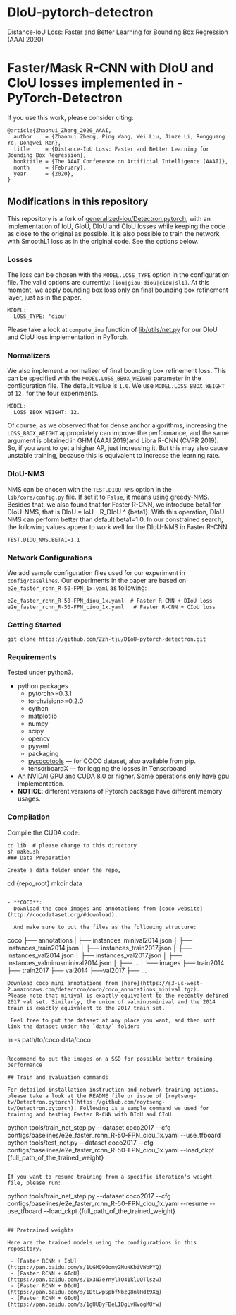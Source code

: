 # DIoU-pytorch-detectron
Distance-IoU Loss: Faster and Better Learning for Bounding Box Regression (AAAI 2020)

# Faster/Mask R-CNN with DIoU and CIoU losses implemented in - PyTorch-Detectron

If you use this work, please consider citing:

```
@article{Zhaohui_Zheng_2020_AAAI,
  author    = {Zhaohui Zheng, Ping Wang, Wei Liu, Jinze Li, Rongguang Ye, Dongwei Ren},
  title     = {Distance-IoU Loss: Faster and Better Learning for Bounding Box Regression},
  booktitle = {The AAAI Conference on Artificial Intelligence (AAAI)},
  month     = {February},
  year      = {2020},
}
```

## Modifications in this repository

This repository is a fork of [generalized-iou/Detectron.pytorch](https://github.com/generalized-iou/Detectron.pytorch), with an implementation of IoU, GIoU, DIoU and CIoU losses while keeping the code as close to the original as possible. It is also possible to train the network with SmoothL1 loss as in the original code. See the options below.

### Losses

The loss can be chosen with the `MODEL.LOSS_TYPE` option in the configuration file. The valid options are currently: `[iou|giou|diou|ciou|sl1]`. At this moment, we apply bounding box loss only on final bounding box refinement layer, just as in the paper.

```
MODEL:
  LOSS_TYPE: 'diou'
```

Please take a look at `compute_iou` function of [lib/utils/net.py](lib/utils/net.py) for our DIoU and CIoU loss implementation in PyTorch.

### Normalizers

We also implement a normalizer of final bounding box refinement loss. This can be specified with the `MODEL.LOSS_BBOX_WEIGHT` parameter in the configuration file. The default value is `1.0`. We use `MODEL.LOSS_BBOX_WEIGHT` of `12.` for the four experiments.

```
MODEL:
  LOSS_BBOX_WEIGHT: 12.
```
Of course, as we observed that for dense anchor algorithms, increasing the `LOSS_BBOX_WEIGHT` appropriately can improve the performance, and the same argument is obtained in GHM (AAAI 2019)and Libra R-CNN (CVPR 2019). So, if you want to get a higher AP, just increasing it. But this may also cause unstable training, because this is equivalent to increase the learning rate.

### DIoU-NMS
NMS can be chosen with the `TEST.DIOU_NMS` option in the `lib/core/config.py` file. If set it to `False`, it means using greedy-NMS.
Besides that, we also found that for Faster R-CNN, we introduce beta1 for DIoU-NMS, that is DIoU = IoU - R_DIoU ^ {beta1}. With this operation, DIoU-NMS can perform better than default beta1=1.0. In our constrained search, the following values appear to work well for the DIoU-NMS in Faster R-CNN.
```
TEST.DIOU_NMS.BETA1=1.1
```

### Network Configurations

We add sample configuration files used for our experiment in `config/baselines`. Our experiments in the paper are based on `e2e_faster_rcnn_R-50-FPN_1x.yaml` as following:

```
e2e_faster_rcnn_R-50-FPN_diou_1x.yaml  # Faster R-CNN + DIoU loss
e2e_faster_rcnn_R-50-FPN_ciou_1x.yaml   # Faster R-CNN + CIoU loss
```

### Getting Started
```
git clone https://github.com/Zzh-tju/DIoU-pytorch-detectron.git
```

### Requirements

Tested under python3.

- python packages
  - pytorch>=0.3.1
  - torchvision>=0.2.0
  - cython
  - matplotlib
  - numpy
  - scipy
  - opencv
  - pyyaml
  - packaging
  - [pycocotools](https://github.com/cocodataset/cocoapi)  — for COCO dataset, also available from pip.
  - tensorboardX  — for logging the losses in Tensorboard
- An NVIDAI GPU and CUDA 8.0 or higher. Some operations only have gpu implementation.
- **NOTICE**: different versions of Pytorch package have different memory usages.

### Compilation

Compile the CUDA code:

```
cd lib  # please change to this directory
sh make.sh
### Data Preparation

Create a data folder under the repo,

```
cd {repo_root}
mkdir data
```

- **COCO**:
  Download the coco images and annotations from [coco website](http://cocodataset.org/#download).

  And make sure to put the files as the following structure:
  ```
  coco
  ├── annotations
  |   ├── instances_minival2014.json
  │   ├── instances_train2014.json
  │   ├── instances_train2017.json
  │   ├── instances_val2014.json
  │   ├── instances_val2017.json
  │   ├── instances_valminusminival2014.json
  │   ├── ...
  |
  └── images
      ├── train2014
      ├── train2017
      ├── val2014
      ├──val2017
      ├── ...
  ```
  Download coco mini annotations from [here](https://s3-us-west-2.amazonaws.com/detectron/coco/coco_annotations_minival.tgz).
  Please note that minival is exactly equivalent to the recently defined 2017 val set. Similarly, the union of valminusminival and the 2014 train is exactly equivalent to the 2017 train set.

   Feel free to put the dataset at any place you want, and then soft link the dataset under the `data/` folder:

   ```
   ln -s path/to/coco data/coco
   ```

  Recommend to put the images on a SSD for possible better training performance
  
## Train and evaluation commands

For detailed installation instruction and network training options, please take a look at the README file or issue of [roytseng-tw/Detectron.pytorch](https://github.com/roytseng-tw/Detectron.pytorch). Following is a sample command we used for training and testing Faster R-CNN with DIoU and CIoU.

```
python tools/train_net_step.py --dataset coco2017 --cfg configs/baselines/e2e_faster_rcnn_R-50-FPN_ciou_1x.yaml --use_tfboard
python tools/test_net.py --dataset coco2017 --cfg configs/baselines/e2e_faster_rcnn_R-50-FPN_ciou_1x.yaml --load_ckpt {full_path_of_the_trained_weight}
```

If you want to resume training from a specific iteration's weight file, please run:
```
python tools/train_net_step.py --dataset coco2017 --cfg configs/baselines/e2e_faster_rcnn_R-50-FPN_ciou_1x.yaml --resume --use_tfboard --load_ckpt {full_path_of_the_trained_weight}
```

## Pretrained weights

Here are the trained models using the configurations in this repository.

 - [Faster RCNN + IoU](https://pan.baidu.com/s/1UGMQ90omy2MuNKbiVWbPYQ)
 - [Faster RCNN + GIoU](https://pan.baidu.com/s/1x3N7eYnylTO41klUQTlszw)
 - [Faster RCNN + DIoU](https://pan.baidu.com/s/1DtLwpSpbfNbzQ8nlHdt9Xg)
 - [Faster RCNN + GIoU](https://pan.baidu.com/s/1gUUByFBeL1DgLvHvogMUfw)

